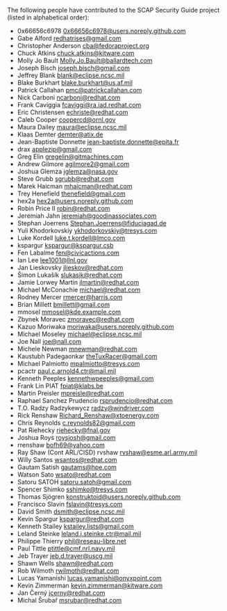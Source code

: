<!---
This file is generated using the generate-contributors.py script. DO NOT MANUALLY EDIT!!!!
Last Modified: 2017-04-28 13:25
--->

The following people have contributed to the SCAP Security Guide project
(listed in alphabetical order):

* 0x66656c6978 <0x66656c6978@users.noreply.github.com>
* Gabe Alford <redhatrises@gmail.com>
* Christopher Anderson <cba@fedoraproject.org>
* Chuck Atkins <chuck.atkins@kitware.com>
* Molly Jo Bault <Molly.Jo.Bault@ballardtech.com>
* Joseph Bisch <joseph.bisch@gmail.com>
* Jeffrey Blank <blank@eclipse.ncsc.mil>
* Blake Burkhart <blake.burkhart@us.af.mil>
* Patrick Callahan <pmc@patrickcallahan.com>
* Nick Carboni <ncarboni@redhat.com>
* Frank Caviggia <fcaviggi@ra.iad.redhat.com>
* Eric Christensen <echriste@redhat.com>
* Caleb Cooper <coopercd@ornl.gov>
* Maura Dailey <maura@eclipse.ncsc.mil>
* Klaas Demter <demter@atix.de>
* Jean-Baptiste Donnette <jean-baptiste.donnette@epita.fr>
* drax <applezip@gmail.com>
* Greg Elin <gregelin@gitmachines.com>
* Andrew Gilmore <agilmore2@gmail.com>
* Joshua Glemza <jglemza@nasa.gov>
* Steve Grubb <sgrubb@redhat.com>
* Marek Haicman <mhaicman@redhat.com>
* Trey Henefield <thenefield@gmail.com>
* hex2a <hex2a@users.noreply.github.com>
* Robin Price II <robin@redhat.com>
* Jeremiah Jahn <jeremiah@goodinassociates.com>
* Stephan Joerrens <Stephan.Joerrens@fiduciagad.de>
* Yuli Khodorkovskiy <ykhodorkovskiy@tresys.com>
* Luke Kordell <luke.t.kordell@lmco.com>
* kspargur <kspargur@kspargur.csb>
* Fen Labalme <fen@civicactions.com>
* Ian Lee <lee1001@llnl.gov>
* Jan Lieskovsky <jlieskov@redhat.com>
* Šimon Lukašík <slukasik@redhat.com>
* Jamie Lorwey Martin <jlmartin@redhat.com>
* Michael McConachie <michael@redhat.com>
* Rodney Mercer <rmercer@harris.com>
* Brian Millett <bmillett@gmail.com>
* mmosel <mmosel@kde.example.com>
* Zbynek Moravec <zmoravec@redhat.com>
* Kazuo Moriwaka <moriwaka@users.noreply.github.com>
* Michael Moseley <michael@eclipse.ncsc.mil>
* Joe Nall <joe@nall.com>
* Michele Newman <mnewman@redhat.com>
* Kaustubh Padegaonkar <theTuxRacer@gmail.com>
* Michael Palmiotto <mpalmiotto@tresys.com>
* pcactr <paul.c.arnold4.ctr@mail.mil>
* Kenneth Peeples <kennethwpeeples@gmail.com>
* Frank Lin PIAT <fpiat@klabs.be>
* Martin Preisler <mpreisle@redhat.com>
* Raphael Sanchez Prudencio <rsprudencio@redhat.com>
* T.O. Radzy Radzykewycz <radzy@windriver.com>
* Rick Renshaw <Richard_Renshaw@xtoenergy.com>
* Chris Reynolds <c.reynolds82@gmail.com>
* Pat Riehecky <riehecky@fnal.gov>
* Joshua Roys <roysjosh@gmail.com>
* rrenshaw <bofh69@yahoo.com>
* Ray Shaw (Cont ARL/CISD) rvshaw <rvshaw@esme.arl.army.mil>
* Willy Santos <wsantos@redhat.com>
* Gautam Satish <gautams@hpe.com>
* Watson Sato <wsato@redhat.com>
* Satoru SATOH <satoru.satoh@gmail.com>
* Spencer Shimko <sshimko@tresys.com>
* Thomas Sjögren <konstruktoid@users.noreply.github.com>
* Francisco Slavin <fslavin@tresys.com>
* David Smith <dsmith@eclipse.ncsc.mil>
* Kevin Spargur <kspargur@redhat.com>
* Kenneth Stailey <kstailey.lists@gmail.com>
* Leland Steinke <leland.j.steinke.ctr@mail.mil>
* Philippe Thierry <phil@reseau-libre.net>
* Paul Tittle <ptittle@cmf.nrl.navy.mil>
* Jeb Trayer <jeb.d.trayer@uscg.mil>
* Shawn Wells <shawn@redhat.com>
* Rob Wilmoth <rwilmoth@redhat.com>
* Lucas Yamanishi <lucas.yamanishi@onyxpoint.com>
* Kevin Zimmerman <kevin.zimmerman@kitware.com>
* Jan Černý <jcerny@redhat.com>
* Michal Šrubař <msrubar@redhat.com>
